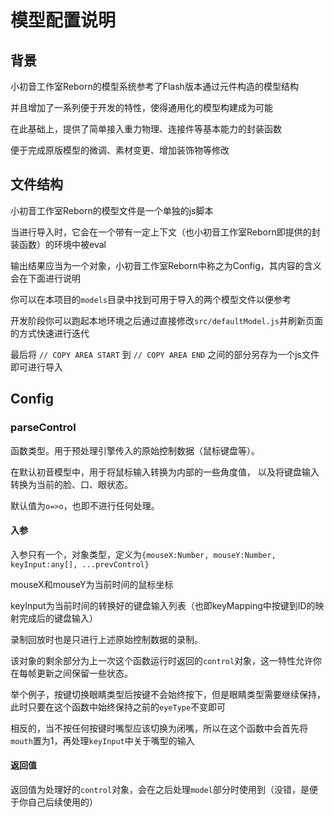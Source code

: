 # 模型配置说明

## 背景

小初音工作室Reborn的模型系统参考了Flash版本通过元件构造的模型结构

并且增加了一系列便于开发的特性，使得通用化的模型构建成为可能

在此基础上，提供了简单接入重力物理、连接件等基本能力的封装函数

便于完成原版模型的微调、素材变更、增加装饰物等修改

## 文件结构

小初音工作室Reborn的模型文件是一个单独的js脚本

当进行导入时，它会在一个带有一定上下文（也小初音工作室Reborn即提供的封装函数）的环境中被eval

输出结果应当为一个对象，小初音工作室Reborn中称之为Config，其内容的含义会在下面进行说明

你可以在本项目的`models`目录中找到可用于导入的两个模型文件以便参考

开发阶段你可以跑起本地环境之后通过直接修改`src/defaultModel.js`并刷新页面的方式快速进行迭代

最后将 `// COPY AREA START` 到 `// COPY AREA END` 之间的部分另存为一个js文件即可进行导入

## Config

### parseControl

函数类型。用于预处理引擎传入的原始控制数据（鼠标键盘等）。

在默认初音模型中，用于将鼠标输入转换为内部的一些角度值， 以及将键盘输入转换为当前的脸、口、眼状态。

默认值为`o=>o`，也即不进行任何处理。

#### 入参

入参只有一个，对象类型，定义为`{mouseX:Number, mouseY:Number, keyInput:any[], ...prevControl}`

mouseX和mouseY为当前时间的鼠标坐标

keyInput为当前时间的转换好的键盘输入列表（也即keyMapping中按键到ID的映射完成后的键盘输入）

录制回放时也是只进行上述原始控制数据的录制。

该对象的剩余部分为上一次这个函数运行时返回的`control`对象，这一特性允许你在每帧更新之间保留一些状态。

举个例子，按键切换眼睛类型后按键不会始终按下，但是眼睛类型需要继续保持，此时只要在这个函数中始终保持之前的`eyeType`不变即可

相反的，当不按任何按键时嘴型应该切换为闭嘴，所以在这个函数中会首先将`mouth`置为1，再处理`keyInput`中关于嘴型的输入

#### 返回值

返回值为处理好的`control`对象，会在之后处理`model`部分时使用到（没错，是便于你自己后续使用的）